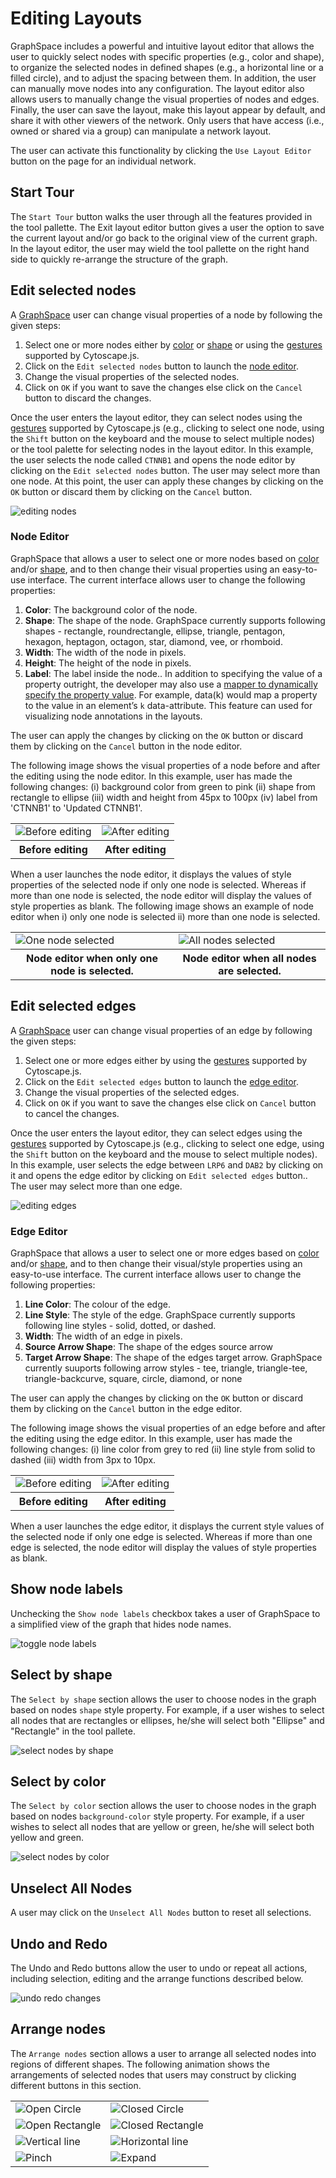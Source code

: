 # Editing Layouts

GraphSpace includes a powerful and intuitive layout editor that allows the user to quickly select nodes with
specific properties (e.g., color and shape), to organize the selected nodes in defined shapes (e.g., a horizontal line or a filled circle), and to adjust the spacing between them. In addition, the user can manually move nodes into any configuration. The layout editor also allows users to manually change the visual properties of nodes and edges. Finally, the user can save the layout, make this layout appear by default, and share it with other viewers of the network. Only users that have access (i.e., owned or shared via a group) can manipulate a network layout.

The user can activate this functionality by clicking the `Use Layout Editor` button on the page for an individual network.

## Start Tour 

The `Start Tour` button walks the user through all the features provided in the tool pallette. The Exit layout editor button gives a user the option to save the current layout and/or go back to the original view of the current graph. In the layout editor, the user may wield the tool pallette on the right hand side to quickly re-arrange the structure of the graph. 

## Edit selected nodes

A [GraphSpace](http://www.graphspace.org) user can change visual properties of a node by following the given steps:

1. Select one or more nodes either by [color](#select-by-color) or [shape](#select-by-shape) or using the [gestures](http://js.cytoscape.org/#notation/gestures) supported by Cytoscape.js.
2. Click on the `Edit selected nodes` button to launch the [node editor](#node-editor).
3. Change the visual properties of the selected nodes.
4. Click on `OK` if you want to save the changes else click on the `Cancel` button to discard the changes.

Once the user enters the layout editor, they can select nodes using the [gestures](http://js.cytoscape.org/#notation/gestures) supported by Cytoscape.js (e.g., clicking to select one node, using the ``Shift`` button on the keyboard and the mouse to select multiple nodes) or the tool palette for selecting nodes in the layout editor. In this example, the user selects the node called ``CTNNB1`` and opens the node editor by clicking on the ``Edit selected nodes`` button. The user may select more than one node. At this point, the user can apply these changes by clicking on the ``OK`` button or discard them by clicking on the ``Cancel`` button.

![editing nodes](_static/gifs/gs-screenshot-user1-wnt-pathway-reconstruction-node-editor-with-caption.gif)

### Node Editor

GraphSpace that allows a user to select one or more nodes based on [color](#select-by-color) and/or [shape](#select-by-shape), and to then change their visual properties using an easy-to-use interface. The current interface allows user to change the following properties:

1. **Color**: The background color of the node.
2. **Shape**: The shape of the node. GraphSpace currently supports following shapes - rectangle, roundrectangle, ellipse, triangle, pentagon, hexagon, heptagon, octagon, star, diamond, vee, or rhomboid.
3. **Width**: The width of the node in pixels.
4. **Height**: The height of the node in pixels.
5. **Label**: The label inside the node.. In addition to specifying the value of a property outright, the developer may also use a [mapper to dynamically specify the property value](http://js.cytoscape.org/#style/mappers). For example, data(k) would map a property to the value in an element’s `k` data-attribute. This feature can used for visualizing node annotations in the layouts.

The user can apply the changes by clicking on the ``OK`` button or discard them by clicking on the ``Cancel`` button in the node editor.

The following image shows the visual properties of a node before and after the editing using the node editor. In this example, user has made the following changes: (i) background color from green to pink (ii) shape from rectangle to ellipse (iii) width and height from 45px to 100px (iv) label from 'CTNNB1' to 'Updated CTNNB1'.

<table cellspacing="0">
<tr> 
   <td class="">
      <img src="_static/images/layout-editor/node-editor/gs-screenshot-user1-node-editor-before-edit.png" alt="Before editing"/>
   </td>               
   <td class="">
      <img src="_static/images/layout-editor/node-editor/gs-screenshot-user1-node-editor-after-edit.png" alt="After editing"/>
   </td> 
</tr>
<tr> 
   <th class="">
      Before editing
   </th>               
   <th class="">
      After editing
   </th> 
</tr>
</table>

When a user launches the node editor, it displays the values of style properties of the selected node if only one node is selected. Whereas if more than one node is selected, the node editor will display the values of style properties as blank. The following image shows an example of node editor when i) only one node is selected ii) more than one node is selected.


<table cellspacing="0">
<tr> 
   <td class="">
      <img src="_static/images/layout-editor/node-editor/gs-screenshot-user1-node-editor-one-node-selected.png" alt="One node selected"/>
   </td>               
   <td class="">
      <img src="_static/images/layout-editor/node-editor/gs-screenshot-user1-node-editor-all-nodes-selected.png" alt="All nodes selected"/>
   </td> 
</tr>
<tr> 
   <th class="">
      Node editor when only one node is selected.
   </th>               
   <th class="">
      Node editor when all nodes are selected.
   </th> 
</tr>
</table>


## Edit selected edges

A [GraphSpace](http://www.graphspace.org) user can change visual properties of an edge by following the given steps:

1. Select one or more edges either by using the [gestures](http://js.cytoscape.org/#notation/gestures) supported by Cytoscape.js.
2. Click on the `Edit selected edges` button to launch the [edge editor](#edge-editor).
3. Change the visual properties of the selected edges.
4. Click on `OK` if you want to save the changes else click on `Cancel` button to cancel the changes.

Once the user enters the layout editor, they can select edges using the [gestures](http://js.cytoscape.org/#notation/gestures) supported by Cytoscape.js (e.g., clicking to select one edge, using the ``Shift`` button on the keyboard and the mouse to select multiple nodes). In this example, user selects the edge between ``LRP6`` and ``DAB2`` by clicking on it and opens the edge editor by clicking on ``Edit selected edges`` button.. The user may select more than one edge.

![editing edges](_static/gifs/gs-screenshot-user1-wnt-pathway-reconstruction-edge-editor-with-caption.gif)

### Edge Editor

GraphSpace that allows a user to select one or more edges based on [color](#select-by-color) and/or [shape](#select-by-shape), and to then change their visual/style properties using an easy-to-use interface. The current interface allows user to change the following properties:

1. **Line Color**: The colour of the edge.
2. **Line Style**: The style of the edge. GraphSpace currently supports following line styles - solid, dotted, or dashed.
3. **Width**: The width of an edge in pixels.
4. **Source Arrow Shape**: The shape of the edges source arrow
5. **Target Arrow Shape**: The shape of the edges target arrow. GraphSpace currently suuports following arrow styles - tee, triangle, triangle-tee, triangle-backcurve, square, circle, diamond, or none

The user can apply the changes by clicking on the ``OK`` button or discard them by clicking on the ``Cancel`` button in the edge editor.

The following image shows the visual properties of an edge before and after the editing using the edge editor. In this example, user has made the following changes: (i) line color from grey to red (ii) line style from solid to dashed (iii) width  from 3px to 10px.

<table cellspacing="0">
<tr> 
   <td class="">
      <img src="_static/images/layout-editor/edge-editor/gs-screenshot-user1-edge-editor-before-edit.png" alt="Before editing"/>
   </td>               
   <td class="">
      <img src="_static/images/layout-editor/edge-editor/gs-screenshot-user1-edge-editor-after-edit.png" alt="After editing"/>
   </td> 
</tr>
<tr> 
   <th class="">
      Before editing
   </th>               
   <th class="">
      After editing
   </th> 
</tr>
</table>

When a user launches the edge editor, it displays the current style values of the selected node if only one edge is selected. Whereas if more than one edge is selected, the node editor will display the values of style properties as blank. 



## Show node labels

Unchecking the `Show node labels` checkbox takes a user of GraphSpace to a simplified view of the graph that hides node names.

![toggle node labels](_static/gifs/gs-screenshot-user1-wnt-pathway-reconstruction-toggle-node-labels-with-caption.gif)

## Select by shape

The `Select by shape` section allows the user to choose nodes in the graph based on nodes `shape` style property. For example, if a user wishes to select all nodes that are rectangles or ellipses, he/she will select both "Ellipse" and "Rectangle" in the tool pallete.

![select nodes by shape](_static/gifs/gs-screenshot-user1-wnt-pathway-reconstruction-select-nodes-by-shape-with-caption.gif)

## Select by color

The `Select by color` section allows the user to choose nodes in the graph based on nodes `background-color` style property. For example, if a user wishes to select all nodes that are yellow or green, he/she will select both yellow and green.

![select nodes by color](_static/gifs/gs-screenshot-user1-wnt-pathway-reconstruction-select-nodes-by-color-with-caption.gif)


## Unselect All Nodes

A user may click on the `Unselect All Nodes` button to reset all selections.

## Undo and Redo

The Undo and Redo buttons allow the user to undo or repeat all actions, including selection, editing and the arrange functions described below.

![undo redo changes](_static/gifs/gs-screenshot-user1-wnt-pathway-reconstruction-arrange-nodes-undo-redo-with-caption.gif)


## Arrange nodes 

The `Arrange nodes` section allows a user to arrange all selected nodes into regions of different shapes. The following animation shows the arrangements of selected nodes that users may construct by clicking different buttons in this section.

<table cellspacing="0">
<tr> 
   <td class="">
      <img src="_static/gifs/gs-screenshot-user1-wnt-pathway-reconstruction-arrange-nodes-open-circle-with-caption.gif" alt="Open Circle"/>
   </td>               
   <td class="">
      <img src="_static/gifs/gs-screenshot-user1-wnt-pathway-reconstruction-arrange-nodes-closed-circle-with-caption.gif" alt="Closed Circle"/>
   </td> 
</tr>
<tr> 
   <td class="">
      <img src="_static/gifs/gs-screenshot-user1-wnt-pathway-reconstruction-arrange-nodes-open-rectangle-with-caption.gif" alt="Open Rectangle"/>
   </td>               
   <td class="">
      <img src="_static/gifs/gs-screenshot-user1-wnt-pathway-reconstruction-arrange-nodes-closed-rectangle-with-caption.gif" alt="Closed Rectangle"/>
   </td> 
</tr>
<tr> 
   <td class="">
      <img src="_static/gifs/gs-screenshot-user1-wnt-pathway-reconstruction-arrange-nodes-vertical-with-caption.gif" alt="Vertical line"/>
   </td>               
   <td class="">
      <img src="_static/gifs/gs-screenshot-user1-wnt-pathway-reconstruction-arrange-nodes-horizontal-with-caption.gif" alt="Horizontal line"/>
   </td> 
</tr>
<tr> 
   <td class="">
      <img src="_static/gifs/gs-screenshot-user1-wnt-pathway-reconstruction-arrange-nodes-pinch-with-caption.gif" alt="Pinch"/>
   </td>               
   <td class="">
      <img src="_static/gifs/gs-screenshot-user1-wnt-pathway-reconstruction-arrange-nodes-expand-with-caption.gif" alt="Expand"/>
   </td> 
</tr>
</table>




